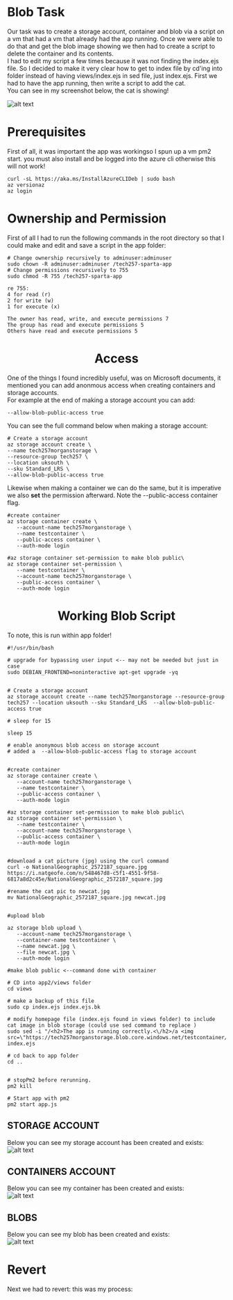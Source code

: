 # Blob Task

Our task was to create a storage account, container and blob via a script on a vm that had a vm that already had the app running. Once we were able to do that and get the blob image  showing we then had to create a script to delete the container and its contents.
<br>
I had to edit my script a few times because it was not finding the index.ejs file. So I decided to make it very clear how to get to index file by cd'ing into folder instead of having views/index.ejs in sed file, just index.ejs. First we had to have the app running, then write a script to add the cat.
<br>
You can see in my screenshot below, the cat is showing!

![alt text](<Screenshot 2024-03-15 at 10.28.18.png>)


# Prerequisites

First of all, it was important the app was workingso I spun up a vm pm2 start.
you must also install and be logged into the azure cli otherwise this will not work! 
 ```
 curl -sL https://aka.ms/InstallAzureCLIDeb | sudo bash
 az versionaz 
 az login
  ```



# Ownership and Permission

First of all I had to run the following commands in the root directory so that I could make and edit and save a script in the app folder:
 ```
 # Change ownership recursively to adminuser:adminuser
sudo chown -R adminuser:adminuser /tech257-sparta-app
# Change permissions recursively to 755 
sudo chmod -R 755 /tech257-sparta-app

re 755:
4 for read (r)
2 for write (w)
1 for execute (x)

The owner has read, write, and execute permissions 7
The group has read and execute permissions 5
Others have read and execute permissions 5
 ```

 # <center> Access <center/>
One of the things I found incredibly useful, was on Microsoft documents, it mentioned you can add anonmous access when creating containers and storage accounts.<br>
For example at the end of making a storage account you can add: 
 ```
 --allow-blob-public-access true
 ```
 You can see the full command below when making a storage account:
 <br>

  ```
# Create a storage account
az storage account create \
 --name tech257morganstorage \
 --resource-group tech257 \
 --location uksouth \
 --sku Standard_LRS \
 --allow-blob-public-access true
 ```

 Likewise when making a container we can do the same, but it is imperative we also **set** the permission afterward. Note the  --public-access container flag. 

 ```
#create container
 az storage container create \
    --account-name tech257morganstorage \
    --name testcontainer \
    --public-access container \
    --auth-mode login

#az storage container set-permission to make blob public\
az storage container set-permission \
    --name testcontainer \
    --account-name tech257morganstorage \
    --public-access container \
    --auth-mode login
 ```


# <center> Working Blob Script <center/>

To note, this is run within app folder!
<br>

 ```
#!/usr/bin/bash

# upgrade for bypassing user input <-- may not be needed but just in case
sudo DEBIAN_FRONTEND=noninteractive apt-get upgrade -yq


# Create a storage account
az storage account create --name tech257morganstorage --resource-group tech257 --location uksouth --sku Standard_LRS  --allow-blob-public-access true

# sleep for 15

sleep 15

# enable anonymous blob access on storage account
# added a  --allow-blob-public-access flag to storage account


#create container
 az storage container create \
    --account-name tech257morganstorage \
    --name testcontainer \
    --public-access container \
    --auth-mode login

#az storage container set-permission to make blob public\
az storage container set-permission \
    --name testcontainer \
    --account-name tech257morganstorage \
    --public-access container \
    --auth-mode login


#download a cat picture (jpg) using the curl command
curl -o NationalGeographic_2572187_square.jpg https://i.natgeofe.com/n/548467d8-c5f1-4551-9f58-6817a8d2c45e/NationalGeographic_2572187_square.jpg

#rename the cat pic to newcat.jpg
mv NationalGeographic_2572187_square.jpg newcat.jpg


#upload blob

az storage blob upload \
    --account-name tech257morganstorage \
    --container-name testcontainer \
    --name newcat.jpg \
    --file newcat.jpg \
    --auth-mode login

#make blob public <--command done with container

# CD into app2/views folder
cd views

# make a backup of this file
sudo cp index.ejs index.ejs.bk

# modify homepage file (index.ejs found in views folder) to include cat image in blob storage (could use sed command to replace )
sudo sed -i "/<h2>The app is running correctly.<\/h2>/a <img src=\"https://tech257morganstorage.blob.core.windows.net/testcontainer/newcat.jpg\">" index.ejs

# cd back to app folder
cd ..


# stopPm2 before rerunning.
pm2 kill 

# Start app with pm2
pm2 start app.js

 ```

 

## STORAGE ACCOUNT
Below you can see my storage account has been created and exists:
<br>
![alt text](<Screenshot 2024-03-15 at 10.39.54.png>)

 ## CONTAINERS ACCOUNT
Below you can see my container has been created and exists:
<br>
![alt text](<Screenshot 2024-03-15 at 10.40.39.png>)

## BLOBS
Below you can see my blob has been created and exists:
<br>
![alt text](<Screenshot 2024-03-15 at 10.44.05.png>)


# Revert


Next we had to revert: this was my process:


<script for revert-homepage.sh>
```
#!/usr/bin/bash
<br>

--- navigate to folder ---
cd views

--- revert image ---
sudo sed -i "/<img src=\"https:\/\/tech257morganstorage\.blob\.core\.windows\.net\/testcontainer\/newcat\.jpg\">/d" index.ejs

--- back to app folder ---
cd ..


--- kill pm2 ---
pm2 kill 

--- start pm2 ---
pm2 start app.js

--- remove storage account you created in the first script: ---
az storage account delete -n tech257morganstorage -g techtry --yes

![alt text](<Screenshot 2024-03-17 at 15.55.14.png>)
 ```



